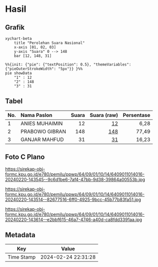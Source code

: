 # Hasil

## Grafik

```mermaid
xychart-beta
    title "Perolehan Suara Nasional"
    x-axis [01, 02, 03]
    y-axis "Suara" 0 --> 148
    bar [12, 148, 31]
```

```mermaid
%%{init: {"pie": {"textPosition": 0.5}, "themeVariables": {"pieOuterStrokeWidth": "5px"}} }%%
pie showData
    "1" : 12
    "2" : 148
    "3" : 31
```

## Tabel

| No. | Nama Paslon    | Suara | Suara (raw) | Persentase |
|:--- |:-------------- | -----:| -----------:| ----------:|
| 1   | ANIES MUHAIMIN | 12    | [12][p-1]   | 6,28       |
| 2   | PRABOWO GIBRAN | 148   | [148][p-2]  | 77,49      |
| 3   | GANJAR MAHFUD  | 31    | [31][p-3]   | 16,23      |


[p-1]: https://github.com/gigit-pemilu/pemilu-2024/blob/main/pilpres/hitung-suara/sub/64-kalimantan-timur/sub/09-penajam-paser-utara/sub/01-penajam/sub/1014-sotek/sub/016-tps/sub/paslon-1.txt
[p-2]: https://github.com/gigit-pemilu/pemilu-2024/blob/main/pilpres/hitung-suara/sub/64-kalimantan-timur/sub/09-penajam-paser-utara/sub/01-penajam/sub/1014-sotek/sub/016-tps/sub/paslon-2.txt
[p-3]: https://github.com/gigit-pemilu/pemilu-2024/blob/main/pilpres/hitung-suara/sub/64-kalimantan-timur/sub/09-penajam-paser-utara/sub/01-penajam/sub/1014-sotek/sub/016-tps/sub/paslon-3.txt

## Foto C Plano

https://sirekap-obj-formc.kpu.go.id/e780/pemilu/ppwp/64/09/01/10/14/6409011014016-20240220-143545--9c6d1be6-7af4-47bb-9d38-39864a00553b.jpg

https://sirekap-obj-formc.kpu.go.id/e780/pemilu/ppwp/64/09/01/10/14/6409011014016-20240220-143514--82677516-6ff0-4925-9bcc-45b77b83fa51.jpg

https://sirekap-obj-formc.kpu.go.id/e780/pemilu/ppwp/64/09/01/10/14/6409011014016-20240220-143614--e2bbf615-46a7-4746-a40d-ca8fdd3391aa.jpg


## Metadata

| Key        | Value               |
| ---------- | ------------------- |
| Time Stamp | 2024-02-24 22:31:28 |



